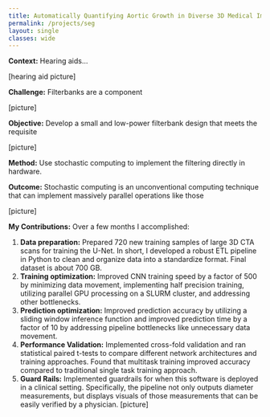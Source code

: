 ```yaml
---
title: Automatically Quantifying Aortic Growth in Diverse 3D Medical Images
permalink: /projects/seg
layout: single
classes: wide
---
```

**Context:**  Hearing aids...

[hearing aid picture]

**Challenge:** Filterbanks are a component

[picture]

**Objective:**  Develop a small and low-power filterbank design that meets the requisite 

[picture]

**Method:** Use stochastic computing to implement the filtering directly in hardware. 

**Outcome:** Stochastic computing is an unconventional computing technique that can implement massively parallel operations like those

[picture]

**My Contributions:**
Over a few months I accomplished:
1. **Data preparation:** Prepared 720 new training samples of large 3D CTA scans for training the U-Net. In short, I developed a robust ETL pipeline in Python to clean and organize data into a standardize format.  Final dataset is about 700 GB.
2. **Training optimization:** Improved CNN training speed by a factor of 500 by minimizing data movement, implementing half precision training, utilizing parallel GPU processing on a SLURM cluster, and addressing other bottlenecks.
3. **Prediction optimization:** Improved prediction accuracy by utilizing a sliding window inference function and improved prediction time by a factor of 10 by addressing pipeline bottlenecks like unnecessary data movement.
4. **Performance Validation:** Implemented cross-fold validation and ran statistical paired t-tests to compare different network architectures and training approaches. Found that multitask training improved accuracy compared to traditional single task training approach.
5. **Guard Rails:** Implemented guardrails for when this software is deployed in a clinical setting. Specifically, the pipeline not only outputs diameter measurements, but displays visuals of those measurements that can be easily verified by a physician.
[picture]